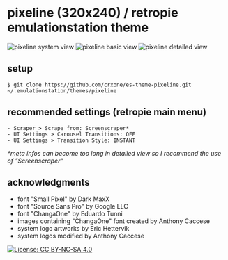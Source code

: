 # pixeline (320x240) / retropie emulationstation theme

![pixeline system view](https://github.com/crxone/es-theme-pixeline/blob/master/_inc/preview/system.png?raw=true) ![pixeline basic view](https://github.com/crxone/es-theme-pixeline/blob/master/_inc/preview/basic.png?raw=true) ![pixeline detailed view](https://github.com/crxone/es-theme-pixeline/blob/master/_inc/preview/detailed.png?raw=true)

## setup
```
$ git clone https://github.com/crxone/es-theme-pixeline.git ~/.emulationstation/themes/pixeline
```
## recommended settings (retropie main menu)
```
- Scraper > Scrape from: Screenscraper*
- UI Settings > Carousel Transitions: OFF
- UI Settings > Transition Style: INSTANT
```
*\*meta infos can become too long in detailed view so I recommend the use of "Screenscraper"*
## acknowledgments
- font "Small Pixel" by Dark MaxX
- font "Source Sans Pro" by Google LLC
- font "ChangaOne" by Eduardo Tunni
- images containing "ChangaOne" font created by Anthony Caccese
- system logo artworks by Eric Hettervik
- system logos modified by Anthony Caccese

[![License: CC BY-NC-SA 4.0](https://img.shields.io/badge/license-CC/BY--NC--SA-yellow.svg?style=for-the-badge)](https://creativecommons.org/licenses/by-nc-sa/4.0/)
